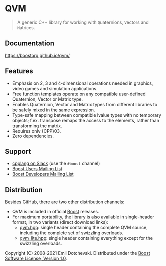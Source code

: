 # QVM

> A generic C++ library for working with `Q`uaternions, `V`ectors and `M`atrices.

## Documentation

https://boostorg.github.io/qvm/

## Features

* Emphasis on 2, 3 and 4-dimensional operations needed in graphics, video games and simulation applications.
* Free function templates operate on any compatible user-defined Quaternion, Vector or Matrix type.
* Enables Quaternion, Vector and Matrix types from different libraries to be safely mixed in the same expression.
* Type-safe mapping between compatible lvalue types with no temporary objects; f.ex. transpose remaps the access to the elements, rather than transforming the matrix.
* Requires only {CPP}03.
* Zero dependencies.

## Support

* [cpplang on Slack](https://Cpplang.slack.com) (use the `#boost` channel)
* [Boost Users Mailing List](https://lists.boost.org/mailman/listinfo.cgi/boost-users)
* [Boost Developers Mailing List](https://lists.boost.org/mailman/listinfo.cgi/boost)

## Distribution

Besides GitHub, there are two other distribution channels:

* QVM is included in official [Boost](https://www.boost.org/) releases.
* For maximum portability, the library is also available in single-header format, in two variants (direct download links):
	* [qvm.hpp](https://boostorg.github.io/qvm/qvm.hpp): single header containing the complete QVM source, including the complete set of swizzling overloads.
	* [qvm_lite.hpp](https://boostorg.github.io/qvm/qvm_lite.hpp): single header containing everything except for the swizzling overloads.

Copyright (C) 2008-2021 Emil Dotchevski. Distributed under the [Boost Software License, Version 1.0](http://www.boost.org/LICENSE_1_0.txt).

 
